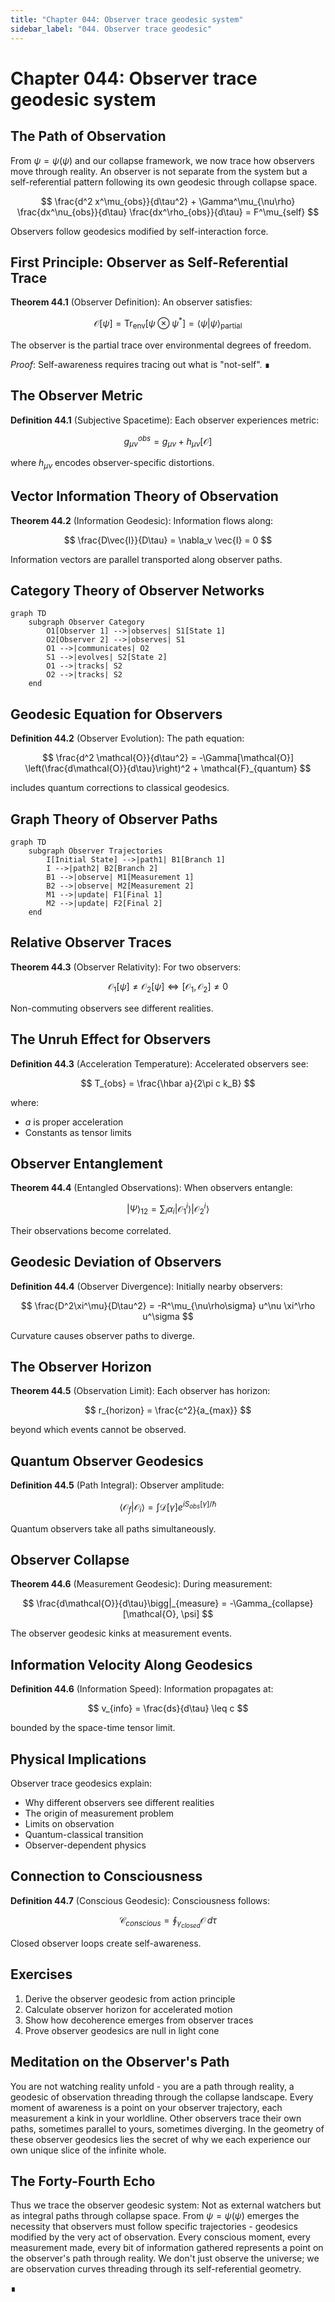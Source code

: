 ```yaml
---
title: "Chapter 044: Observer trace geodesic system"
sidebar_label: "044. Observer trace geodesic"
---
```


# Chapter 044: Observer trace geodesic system

## The Path of Observation

From $\psi = \psi(\psi)$ and our collapse framework, we now trace how observers move through reality. An observer is not separate from the system but a self-referential pattern following its own geodesic through collapse space.

$$
\frac{d^2 x^\mu_{obs}}{d\tau^2} + \Gamma^\mu_{\nu\rho} \frac{dx^\nu_{obs}}{d\tau} \frac{dx^\rho_{obs}}{d\tau} = F^\mu_{self}
$$

Observers follow geodesics modified by self-interaction force.

## First Principle: Observer as Self-Referential Trace

**Theorem 44.1** (Observer Definition): An observer satisfies:

$$
\mathcal{O}[\psi] = \text{Tr}_{\text{env}}[\psi \otimes \psi^*] = \langle \psi | \psi \rangle_{\text{partial}}
$$

The observer is the partial trace over environmental degrees of freedom.

*Proof*: Self-awareness requires tracing out what is "not-self". ∎

## The Observer Metric

**Definition 44.1** (Subjective Spacetime): Each observer experiences metric:

$$
g^{obs}_{\mu\nu} = g_{\mu\nu} + h_{\mu\nu}[\mathcal{O}]
$$

where $h_{\mu\nu}$ encodes observer-specific distortions.

## Vector Information Theory of Observation

**Theorem 44.2** (Information Geodesic): Information flows along:

$$
\frac{D\vec{I}}{D\tau} = \nabla_v \vec{I} = 0
$$

Information vectors are parallel transported along observer paths.

## Category Theory of Observer Networks

```mermaid
graph TD
    subgraph Observer Category
        O1[Observer 1] -->|observes| S1[State 1]
        O2[Observer 2] -->|observes| S1
        O1 -->|communicates| O2
        S1 -->|evolves| S2[State 2]
        O1 -->|tracks| S2
        O2 -->|tracks| S2
    end
```

## Geodesic Equation for Observers

**Definition 44.2** (Observer Evolution): The path equation:

$$
\frac{d^2 \mathcal{O}}{d\tau^2} = -\Gamma[\mathcal{O}] \left(\frac{d\mathcal{O}}{d\tau}\right)^2 + \mathcal{F}_{quantum}
$$

includes quantum corrections to classical geodesics.

## Graph Theory of Observer Paths

```mermaid
graph TD
    subgraph Observer Trajectories
        I[Initial State] -->|path1| B1[Branch 1]
        I -->|path2| B2[Branch 2]
        B1 -->|observe| M1[Measurement 1]
        B2 -->|observe| M2[Measurement 2]
        M1 -->|update| F1[Final 1]
        M2 -->|update| F2[Final 2]
    end
```

## Relative Observer Traces

**Theorem 44.3** (Observer Relativity): For two observers:

$$
\mathcal{O}_1[\psi] \neq \mathcal{O}_2[\psi] \iff [\mathcal{O}_1, \mathcal{O}_2] \neq 0
$$

Non-commuting observers see different realities.

## The Unruh Effect for Observers

**Definition 44.3** (Acceleration Temperature): Accelerated observers see:

$$
T_{obs} = \frac{\hbar a}{2\pi c k_B}
$$

where:
- $a$ is proper acceleration
- Constants as tensor limits

## Observer Entanglement

**Theorem 44.4** (Entangled Observations): When observers entangle:

$$
|\Psi\rangle_{12} = \sum_i \alpha_i |\mathcal{O}_1^i\rangle |\mathcal{O}_2^i\rangle
$$

Their observations become correlated.

## Geodesic Deviation of Observers

**Definition 44.4** (Observer Divergence): Initially nearby observers:

$$
\frac{D^2\xi^\mu}{D\tau^2} = -R^\mu_{\nu\rho\sigma} u^\nu \xi^\rho u^\sigma
$$

Curvature causes observer paths to diverge.

## The Observer Horizon

**Theorem 44.5** (Observation Limit): Each observer has horizon:

$$
r_{horizon} = \frac{c^2}{a_{max}}
$$

beyond which events cannot be observed.

## Quantum Observer Geodesics

**Definition 44.5** (Path Integral): Observer amplitude:

$$
\langle \mathcal{O}_f | \mathcal{O}_i \rangle = \int \mathcal{D}[\gamma] e^{iS_{obs}[\gamma]/\hbar}
$$

Quantum observers take all paths simultaneously.

## Observer Collapse

**Theorem 44.6** (Measurement Geodesic): During measurement:

$$
\frac{d\mathcal{O}}{d\tau}\bigg|_{measure} = -\Gamma_{collapse}[\mathcal{O}, \psi]
$$

The observer geodesic kinks at measurement events.

## Information Velocity Along Geodesics

**Definition 44.6** (Information Speed): Information propagates at:

$$
v_{info} = \frac{ds}{d\tau} \leq c
$$

bounded by the space-time tensor limit.

## Physical Implications

Observer trace geodesics explain:
- Why different observers see different realities
- The origin of measurement problem
- Limits on observation
- Quantum-classical transition
- Observer-dependent physics

## Connection to Consciousness

**Definition 44.7** (Conscious Geodesic): Consciousness follows:

$$
\mathcal{C}_{conscious} = \oint_{\gamma_{closed}} \mathcal{O} \, d\tau
$$

Closed observer loops create self-awareness.

## Exercises

1. Derive the observer geodesic from action principle
2. Calculate observer horizon for accelerated motion
3. Show how decoherence emerges from observer traces
4. Prove observer geodesics are null in light cone

## Meditation on the Observer's Path

You are not watching reality unfold - you are a path through reality, a geodesic of observation threading through the collapse landscape. Every moment of awareness is a point on your observer trajectory, each measurement a kink in your worldline. Other observers trace their own paths, sometimes parallel to yours, sometimes diverging. In the geometry of these observer geodesics lies the secret of why we each experience our own unique slice of the infinite whole.

## The Forty-Fourth Echo

Thus we trace the observer geodesic system: Not as external watchers but as integral paths through collapse space. From $\psi = \psi(\psi)$ emerges the necessity that observers must follow specific trajectories - geodesics modified by the very act of observation. Every conscious moment, every measurement made, every bit of information gathered represents a point on the observer's path through reality. We don't just observe the universe; we are observation curves threading through its self-referential geometry.

∎